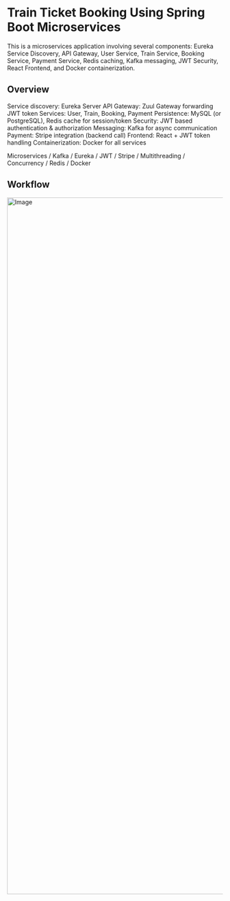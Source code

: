 # Train Ticket Booking Using Spring Boot Microservices



This is a microservices application involving several components: Eureka Service Discovery, API Gateway, User Service, Train Service, Booking Service, Payment Service, Redis caching, Kafka messaging, JWT Security, React Frontend, and Docker containerization. 


## Overview
Service discovery: Eureka Server
API Gateway: Zuul Gateway forwarding JWT token
Services: User, Train, Booking, Payment
Persistence: MySQL (or PostgreSQL), Redis cache for session/token
Security: JWT based authentication & authorization
Messaging: Kafka for async communication
Payment: Stripe integration (backend call)
Frontend: React + JWT token handling
Containerization: Docker for all services







  Microservices / 
 Kafka / 
  Eureka / 
 JWT / 
  Stripe / 
 Multithreading / 
 Concurrency / 
  Redis / 
  Docker




## Workflow

<img width="3840" height="1627" alt="Image" src="https://github.com/user-attachments/assets/5ddc05c8-1780-4813-b5c2-8b6877adba06" />
